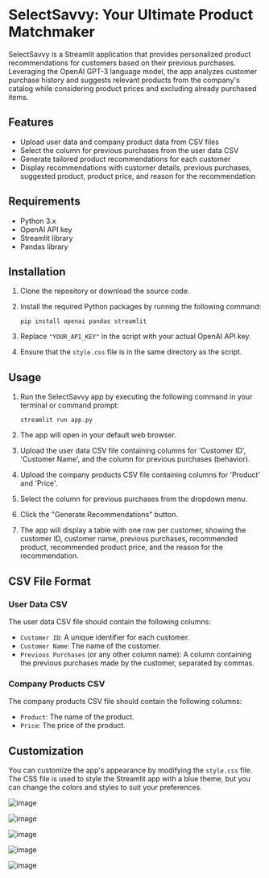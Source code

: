 
# SelectSavvy: Your Ultimate Product Matchmaker

SelectSavvy is a Streamlit application that provides personalized product recommendations for customers based on their previous purchases. Leveraging the OpenAI GPT-3 language model, the app analyzes customer purchase history and suggests relevant products from the company's catalog while considering product prices and excluding already purchased items.

## Features

- Upload user data and company product data from CSV files
- Select the column for previous purchases from the user data CSV
- Generate tailored product recommendations for each customer
- Display recommendations with customer details, previous purchases, suggested product, product price, and reason for the recommendation

## Requirements

- Python 3.x
- OpenAI API key
- Streamlit library
- Pandas library

## Installation

1. Clone the repository or download the source code.
2. Install the required Python packages by running the following command:

   ```
   pip install openai pandas streamlit
   ```

3. Replace `"YOUR_API_KEY"` in the script with your actual OpenAI API key.
4. Ensure that the `style.css` file is in the same directory as the script.

## Usage

1. Run the SelectSavvy app by executing the following command in your terminal or command prompt:

   ```
   streamlit run app.py
   ```

2. The app will open in your default web browser.
3. Upload the user data CSV file containing columns for 'Customer ID', 'Customer Name', and the column for previous purchases (behavior).
4. Upload the company products CSV file containing columns for 'Product' and 'Price'.
5. Select the column for previous purchases from the dropdown menu.
6. Click the "Generate Recommendations" button.
7. The app will display a table with one row per customer, showing the customer ID, customer name, previous purchases, recommended product, recommended product price, and the reason for the recommendation.

## CSV File Format

### User Data CSV

The user data CSV file should contain the following columns:

- `Customer ID`: A unique identifier for each customer.
- `Customer Name`: The name of the customer.
- `Previous Purchases` (or any other column name): A column containing the previous purchases made by the customer, separated by commas.

### Company Products CSV

The company products CSV file should contain the following columns:

- `Product`: The name of the product.
- `Price`: The price of the product.

## Customization

You can customize the app's appearance by modifying the `style.css` file. The CSS file is used to style the Streamlit app with a blue theme, but you can change the colors and styles to suit your preferences.


![image](https://github.com/rohanmatt/Product-Recommendation/assets/77683536/0b9a6ebf-1c55-425e-abbf-3149bc31abc3)

![image](https://github.com/rohanmatt/Product-Recommendation/assets/77683536/a9b4b29d-8715-4777-b753-965737c72664)

![image](https://github.com/rohanmatt/Product-Recommendation/assets/77683536/6d0c726a-3d1a-4734-b394-b7693f6070a0)

![image](https://github.com/rohanmatt/Product-Recommendation/assets/77683536/ffc1a093-c029-494a-9dd1-fac9e96de32e)


![image](https://github.com/rohanmatt/Product-Recommendation/assets/77683536/434d5a79-0cba-44f5-b673-c4f2c1a260d9)


